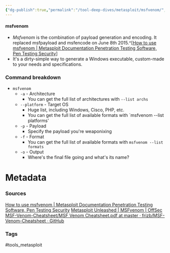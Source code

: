 ```yaml
---
{"dg-publish":true,"permalink":"/tool-deep-dives/metasploit/msfvenom/","updated":"2024-03-08T12:33:33.000-08:00"}
---
```


#### msfvenom
- *Msfvenom* is the combination of payload generation and encoding. It replaced msfpayload and msfencode on June 8th 2015.^[[How to use msfvenom | Metasploit Documentation Penetration Testing Software, Pen Testing Security](https://docs.metasploit.com/docs/using-metasploit/basics/how-to-use-msfvenom.html)]
- It's a dirty-simple way to generate a Windows executable, custom-made to your needs and specifications.

### Command breakdown
- `msfvenom`
	- `-a` - Architecture
		- You can get the full list of architectures with `--list archs`
	- `--platform` - Target OS
		- Huge list, including Windows, Cisco, PHP, etc.
		- You can get the full list of available formats with `msfvenom --list platforms'
	- `-p` - Payload
		- Specify the payload you're weaponixing
	- `-f` - Format
		- You can get the full list of available formats with `msfvenom --list formats`
	- `-o` - Output
		- Where's the final file going and what's its name?



# Metadata

### Sources
[How to use msfvenom | Metasploit Documentation Penetration Testing Software, Pen Testing Security](https://docs.metasploit.com/docs/using-metasploit/basics/how-to-use-msfvenom.html)
[Metasploit Unleashed | MSFvenom | OffSec](https://www.offsec.com/metasploit-unleashed/msfvenom/)
[MSF-Venom-Cheatsheet/MSF Venom Cheatsheet.pdf at master · frizb/MSF-Venom-Cheatsheet · GitHub](https://github.com/frizb/MSF-Venom-Cheatsheet/blob/master/MSF%20Venom%20Cheatsheet.pdf)

### Tags
#tools_metasploit 